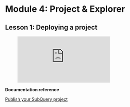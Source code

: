 # Module 4: Project & Explorer

## Lesson 1: Deploying a project

<figure class="video_container">
  <iframe src="https://www.youtube.com/embed/b-ba8-zPOoo" frameborder="0" allowfullscreen="true"></iframe>
</figure>

**Documentation reference**

[Publish your SubQuery project](https://doc.subquery.network/publish/publish/)